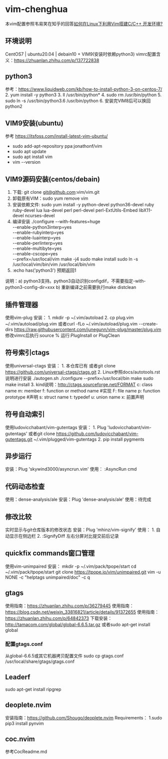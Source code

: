 # vim-chenghua


本vim配置参照韦易笑在知乎的回答[如何在Linux下利用Vim搭建C/C++ 开发环境?](https://www.zhihu.com/question/47691414/answer/373700711)

## 环境说明
CentOS7 | ubuntu20.04 | debain10 + VIM9(安装时依赖python3)
vimrc配置含义：https://zhuanlan.zhihu.com/p/137722838


## python3
参考：https://www.liquidweb.com/kb/how-to-install-python-3-on-centos-7/
2. yum install -y python3
3. ll /usr/bin/python\*
4. sudo rm /usr/bin/python
5. sudo ln -s /usr/bin/python3.6 /usr/bin/python
6. 安装完VIM8后可以换回python2

## VIM9安装(ubuntu)
参考 https://itsfoss.com/install-latest-vim-ubuntu/
- sudo add-apt-repository ppa:jonathonf/vim
- sudo apt update
- sudo apt install vim
- vim --version

## VIM9源码安装(centos/debain)
1. 下载: git clone git@github.com:vim/vim.git
2. 卸载原有VIM：sudo yum remove vim
3. 安装依赖文件:
     sudo yum install -y python-devel python36-devel ruby ruby-devel lua lua-devel perl perl-devel perl-ExtUtils-Embed libX11-devel ncurses-devel
4. 编译安装
     ./configure --with-features=huge \
                 --enable-python3interp=yes \
                 --enable-rubyinterp=yes \
                 --enable-luainterp=yes \
                 --enable-perlinterp=yes \
                 --enable-multibyte=yes \
                 --enable-cscope=yes \
                 --prefix=/usr/local/vim
     make -j4
     sudo make install
     sudo ln -s /usr/local/vim/bin/vim /usr/local/bin/vim
5. :echo has('python3') 预期返回1

说明：a) python3支持。python3自动识别configdif，不需要指定-with-python3-config-dir=xxx
      b) 重新编译之前需要执行make distclean


## 插件管理器
使用vim-plug
安装：
    1. mkdir -p ~/.vim/autoload
    2. cp plug.vim ~/.vim/autoload/plug.vim
       或者curl -fLo ~/.vim/autoload/plug.vim --create-dirs https://raw.githubusercontent.com/junegunn/vim-plug/master/plug.vim
修改vimrc后执行:source %
运行:PlugInstall or PlugClean


## 符号索引ctags
使用universal-ctags
安装：
    1. 本仓库已有
       或者git clone https://github.com/universal-ctags/ctags.git
    2. Linux参照docs/autotools.rst说明进行安装
       ./autogen.sh
       ./configure --prefix=/usr/local/bin
       make
       sudo make install
    3. kind说明：http://ctags.sourceforge.net/FORMAT
       c: class name
       m: member
       f: function or method name #实现
       F: file name
       p: function prototype #声明
       s: struct name
       t: typedef
       u: union name
       x: 前置声明


## 符号自动索引
使用ludovicchabant/vim-gutentags
安装：
    1. Plug 'ludovicchabant/vim-gutentags'
       或者git clone https://github.com/ludovicchabant/vim-gutentags.git ~/.vim/plugged/vim-gutentags
    2. pip install pygments


## 异步运行
安装：Plug 'skywind3000/asyncrun.vim'
使用：
    :AsyncRun cmd


## 代码动态检查
使用：dense-analysis/ale
安装：Plug 'dense-analysis/ale'
使用：待完成


## 修改比较
实时显示与git仓库版本的修改状态
安装：Plug 'mhinz/vim-signify'
使用：
    1. 自动显示在侧边栏
    2. :SignifyDiff 左右分屏对比提交前后记录


## quickfix commands窗口管理
使用vim-unimpaired
安装：
  mkdir -p ~/.vim/pack/tpope/start
  cd ~/.vim/pack/tpope/start
  git clone https://tpope.io/vim/unimpaired.git
  vim -u NONE -c "helptags unimpaired/doc" -c q


## gtags
使用指南：https://zhuanlan.zhihu.com/p/36279445
使用指南：https://blog.csdn.net/weixin_33816821/article/details/91372655
使用指南：https://zhuanlan.zhihu.com/p/64842373
下载安装：http://tamacom.com/global/global-6.6.5.tar.gz
或者sudo apt-get install global

### 配置gtags.conf
从global-6.6.5或其它机器拷贝配置文件
sudo cp gtags.conf /usr/local/share/gtags/gtags.conf


## Leaderf
sudo apt-get install ripgrep


## deoplete.nvim
安装指南：https://github.com/Shougo/deoplete.nvim
Requirements：
  1.sudo pip3 install pynvim


## coc.nvim
参考CocReadme.md
